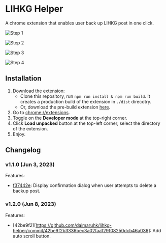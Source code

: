 # LIHKG Helper
A chrome extension that enables user back up LIHKG post in one click.

![Step 1](https://i.imgur.com/wy1v4zL.png)

![Step 2](https://i.imgur.com/TBiQvfc_d.webp?maxwidth=1520&fidelity=grand)

![Step 3](https://i.imgur.com/hjYEojR.png)

![Step 4](https://i.imgur.com/b7Oeplb.png)

## Installation
1. Download the extension:
	- Clone this repository, run `npm run install & npm run build`. It creates a production build of the extension in `./dist` direcotry.
	- Or, download the pre-build extension [here](https://github.com/hkbocchi/lihkg-helper/releases/tag/v1.0.0).
2. Go to [chrome://extensions](chrome://extensions).
3. Toggle on the **Developer mode** at the top-right corner.
4. Click **Load unpacked** button at the top-left corner, select the directory of the extension.
5. Enjoy.

## Changelog

### v1.1.0 (Jun 3, 2023)
Features:
- [f37442e](https://github.com/daimaruhk/lihkg-helper/commit/f37442eb25a3821afbf4a5a9fcbd5b9638cb5316): Display confirmation dialog when user attempts to delete a backup post.

### v1.2.0 (Jun 8, 2023)
Features:
- [42be9f2][https://github.com/daimaruhk/lihkg-helper/commit/42be9f2b3336bec3a02faa129f08250dcb46a036]: Add auto scroll button.